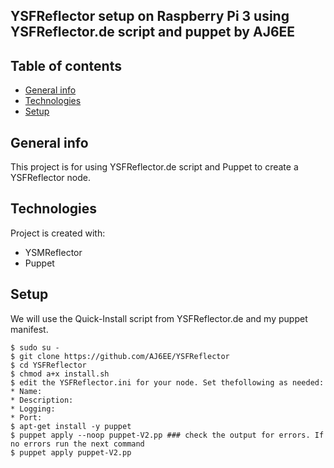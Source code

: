 ## YSFReflector setup on Raspberry Pi 3 using YSFReflector.de script and puppet by AJ6EE

## Table of contents
* [General info](#general-info)
* [Technologies](#technologies)
* [Setup](#setup)

## General info
This project is for using YSFReflector.de script and Puppet to create a YSFReflector node.
	
## Technologies
Project is created with:
* YSMReflector
* Puppet

	
## Setup
We will use the Quick-Install script from YSFReflector.de and my puppet manifest.
```
$ sudo su -
$ git clone https://github.com/AJ6EE/YSFReflector
$ cd YSFReflector
$ chmod a+x install.sh
$ edit the YSFReflector.ini for your node. Set thefollowing as needed:
* Name:  
* Description: 
* Logging: 
* Port:
$ apt-get install -y puppet
$ puppet apply --noop puppet-V2.pp ### check the output for errors. If no errors run the next command
$ puppet apply puppet-V2.pp
```
